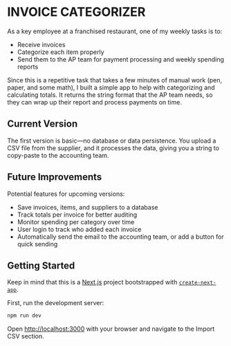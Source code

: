 # INVOICE CATEGORIZER

As a key employee at a franchised restaurant, one of my weekly tasks is to:

- Receive invoices
- Categorize each item properly
- Send them to the AP team for payment processing and weekly spending reports

Since this is a repetitive task that takes a few minutes of manual work (pen, paper, and some math), I built a simple app to help with categorizing and calculating totals. It returns the string format that the AP team needs, so they can wrap up their report and process payments on time.

## Current Version

The first version is basic—no database or data persistence. You upload a CSV file from the supplier, and it processes the data, giving you a string to copy-paste to the accounting team.

## Future Improvements

Potential features for upcoming versions:

- Save invoices, items, and suppliers to a database
- Track totals per invoice for better auditing
- Monitor spending per category over time
- User login to track who added each invoice
- Automatically send the email to the accounting team, or add a button for quick sending

## Getting Started

Keep in mind that this is a [Next.js](https://nextjs.org/) project bootstrapped with [`create-next-app`](https://github.com/vercel/next.js/tree/canary/packages/create-next-app).

First, run the development server:

```bash
npm run dev
```

Open [http://localhost:3000](http://localhost:3000) with your browser and navigate to the Import CSV section.
